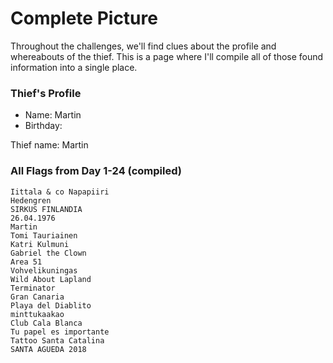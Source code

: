 # Complete Picture

Throughout the challenges, we'll find clues about the profile and whereabouts of the thief. This is a page where I'll compile all of those found information into a single place.

### Thief's Profile

* Name: Martin
* Birthday:&#x20;

Thief name: Martin

### All Flags from Day 1-24 (compiled)

```
Iittala & co Napapiiri
Hedengren
SIRKUS FINLANDIA
26.04.1976
Martin
Tomi Tauriainen
Katri Kulmuni
Gabriel the Clown
Area 51
Vohvelikuningas
Wild About Lapland
Terminator
Gran Canaria
Playa del Diablito
minttukaakao
Club Cala Blanca
Tu papel es importante
Tattoo Santa Catalina
SANTA AGUEDA 2018
```







